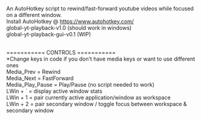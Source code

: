 <br>An AutoHotkey script to rewind/fast-forward youtube videos while focused on a different window.
<br>Install AutoHotkey @ https://www.autohotkey.com/
<br>global-yt-playback-v1.0 (should work in windows)
<br>global-yt-playback-gui-v0.1 (WIP)

<br>=========== CONTROLS ===========
<br>*Change keys in code if you don't have media keys or want to use different ones
<br>Media_Prev = Rewind
<br>Media_Next = FastForward
<br>Media_Play_Pause = Play/Pause (no script needed to work)
<br>LWin + ` = display active window stats
<br>LWin + 1 = pair currently active application/window as workspace
<br>LWin + 2 = pair secondary window / toggle focus between workspace & secondary window
